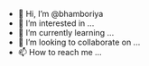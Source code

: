 - 👋 Hi, I’m @bhamboriya
- 👀 I’m interested in ...
- 🌱 I’m currently learning ...
- 💞️ I’m looking to collaborate on ...
- 📫 How to reach me ...

<!---
bhamboriya/bhamboriya is a ✨ special ✨ repository because its `README.md` (this file) appears on your GitHub profile.
You can click the Preview link to take a look at your changes.
--->
